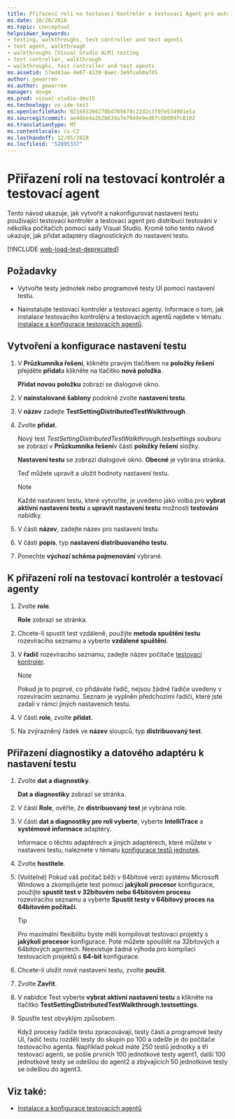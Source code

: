 ```yaml
---
title: Přiřazení rolí na testovací Kontrolér a testovací Agent pro automatizované testování
ms.date: 10/20/2016
ms.topic: conceptual
helpviewer_keywords:
- testing, walkthroughs, test controller and test agents
- test agent, walkthrough
- walkthroughs [Visual Studio ALM] testing
- test controller, walkthrough
- walkthroughs, test controller and test agents
ms.assetid: 57ed43ae-4e67-4139-8aec-3e9fceb0a745
author: gewarren
ms.author: gewarren
manager: douge
ms.prod: visual-studio-dev15
ms.technology: vs-ide-test
ms.openlocfilehash: 021693266278bd705678c22d2c3f07e534901e5a
ms.sourcegitcommit: ae46be4a2b2b63da7e7049e9ed67cd80897c8102
ms.translationtype: MT
ms.contentlocale: cs-CZ
ms.lasthandoff: 12/05/2018
ms.locfileid: "52895337"
---
```

# <a name="assign-roles-to-a-test-controller-and-test-agent"></a>Přiřazení rolí na testovací kontrolér a testovací agent

Tento návod ukazuje, jak vytvořit a nakonfigurovat nastavení testu používající testovací kontrolér a testovací agent pro distribuci testování v několika počítačích pomocí sady Visual Studio. Kromě toho tento návod ukazuje, jak přidat adaptéry diagnostických do nastavení testu.

[!INCLUDE [web-load-test-deprecated](includes/web-load-test-deprecated.md)]

## <a name="prerequisites"></a>Požadavky

-   Vytvořte testy jednotek nebo programové testy UI pomocí nastavení testu.

-   Nainstalujte testovací kontrolér a testovací agenty. Informace o tom, jak instalace testovacího kontroléru a testovacích agentů najdete v tématu [instalace a konfigurace testovacích agentů](../test/lab-management/install-configure-test-agents.md).

## <a name="to-create-and-configure-a-test-setting"></a>Vytvoření a konfigurace nastavení testu

1.  V **Průzkumníka řešení**, klikněte pravým tlačítkem na **položky řešení** přejděte **přidat**a klikněte na tlačítko **nová položka**.

     **Přidat novou položku** zobrazí se dialogové okno.

2.  V **nainstalované šablony** podokně zvolte **nastavení testu**.

3.  V **název** zadejte **TestSettingDistributedTestWalkthrough**.

4.  Zvolte **přidat**.

     Nový test *TestSettingDistributedTestWalkthrough.testsettings* souboru se zobrazí v **Průzkumníka řešení**v části **položky řešení** složky.

     **Nastavení testu** se zobrazí dialogové okno. **Obecné** je vybrána stránka.

     Teď můžete upravit a uložit hodnoty nastavení testu.

    > [!NOTE]
    > Každé nastavení testu, které vytvoříte, je uvedeno jako volba pro **vybrat aktivní nastavení testu** a **upravit nastavení testu** možnosti **testování** nabídky.

5.  V části **název**, zadejte název pro nastavení testu.

6.  V části **popis**, typ **nastavení distribuovaného testu**.

7.  Ponechte **výchozí schéma pojmenování** vybrané.

## <a name="to-assign-roles-to-a-test-controller-and-test-agents"></a>K přiřazení rolí na testovací kontrolér a testovací agenty

1.  Zvolte **role**.

     **Role** zobrazí se stránka.

2.  Chcete-li spustit test vzdáleně, použijte **metoda spuštění testu** rozevíracího seznamu a vyberte **vzdálené spuštění**.

3.  V **řadič** rozevíracího seznamu, zadejte název počítače [testovací kontrolér](../test/lab-management/install-configure-test-agents.md).

    > [!NOTE]
    > Pokud je to poprvé, co přidáváte řadič, nejsou žádné řadiče uvedeny v rozevíracím seznamu. Seznam je vyplněn předchozími řadiči, které jste zadali v rámci jiných nastaveních testu.

4.  V části **role**, zvolte **přidat**.

5.  Na zvýrazněný řádek ve **název** sloupců, typ **distribuovaný test**.

## <a name="to-assign-a-diagnostic-and-data-adapter-to-your-test-setting"></a>Přiřazení diagnostiky a datového adaptéru k nastavení testu

1.  Zvolte **dat a diagnostiky**.

     **Dat a diagnostiky** zobrazí se stránka.

2.  V části **Role**, ověřte, že **distribuovaný test** je vybrána role.

3.  V části **dat a diagnostiky pro roli vyberte**, vyberte **IntelliTrace** a **systémové informace** adaptéry.

     Informace o těchto adaptérech a jiných adaptérech, které můžete v nastavení testu, naleznete v tématu [konfigurace testů jednotek](../test/configure-unit-tests-by-using-a-dot-runsettings-file.md).

4.  Zvolte **hostitele**.

5.  (Volitelné) Pokud váš počítač běží v 64bitové verzi systému Microsoft Windows a zkompilujete test pomocí **jakýkoli procesor** konfigurace, použijte **spustit test v 32bitovém nebo 64bitovém procesu** rozevíracího seznamu a vyberte **Spustit testy v 64bitový proces na 64bitovém počítači**.

    > [!TIP]
    > Pro maximální flexibilitu byste měli kompilovat testovací projekty s **jakýkoli procesor** konfigurace. Poté můžete spouštět na 32bitových a 64bitových agentech. Neexistuje žádná výhoda pro kompilaci testovacích projektů s **64-bit** konfigurace.

6.  Chcete-li uložit nové nastavení testu, zvolte **použít**.

7.  Zvolte **Zavřít**.

8.  V nabídce Test vyberte **vybrat aktivní nastavení testu** a klikněte na tlačítko **TestSettingDistributedTestWalkthrough.testsettings**.

9. Spusťte test obvyklým způsobem.

     Když procesy řadiče testu zpracovávají, testy částí a programové testy UI, řadič testu rozdělí testy do skupin po 100 a odešle je do počítače testovacího agenta. Například pokud máte 250 testů jednotky a tři testovací agenti, se pošle prvních 100 jednotkové testy agent1, další 100 jednotkové testy se odešlou do agent2 a zbývajících 50 jednotkové testy se odešlou do agent3.

## <a name="see-also"></a>Viz také:

- [Instalace a konfigurace testovacích agentů](../test/lab-management/install-configure-test-agents.md)